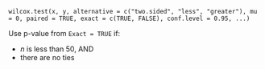 `wilcox.test(x, y, alternative = c("two.sided", "less", "greater"), mu = 0, paired = TRUE, exact = c(TRUE, FALSE), conf.level = 0.95, ...)`

Use p-value from `Exact = TRUE` if:
- $n$ is less than 50, AND
- there are no ties